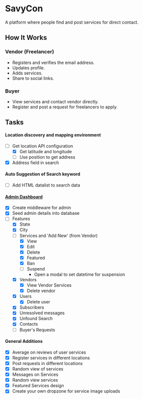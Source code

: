 # SavyCon

A platform where people find and post services for direct contact.

## How It Works
### Vendor (Freelancer)
- Registers and verifies the email address.
- Updates profile.
- Adds services.
- Share to social links.

### Buyer
- View services and contact vendor directly.
- Register and post a request for freelancers to apply.


## Tasks
#### Location discovery and mapping environment
- [ ] Get location API configuration
	- [x] Get latitude and longitude
	- [ ] Use position to get address
- [x] Address field in search

#### Auto Suggestion of Search keyword
- [ ] Add HTML datalist to search data

#### [Admin Dashboard](http://savycon.com/admin/dashboard)
- [x] Create middleware for admin
- [x] Seed admin details into database
- [ ] Features
	- [x] State
	- [x] City
	- [ ] Services and 'Add New' (from Vendor)
		- [x] View
		- [x] Edit
		- [x] Delete
		- [x] Featured
		- [x] Ban
		- [ ] Suspend
			- Open a modal to set datetime for suspension
	- [x] Vendors
		- [x] View Vendor Services
		- [x] Delete vendor
	- [x] Users
		- [x] Delete user
	- [x] Subscribers
	- [x] Unresolved messages
	- [x] Unfound Search
	- [x] Contacts
	- [ ] Buyer's Requests

#### General Additions
- [x] Average on reviews of user services
- [x] Register services in different locations
- [x] Post requests in different locations
- [x] Random view of services
- [x] Messages on Services
- [x] Random view services
- [x] Featured Services design
- [x] Create your own dropzone for service image uploads